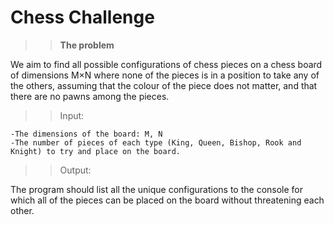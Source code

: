 # Chess Challenge 

>>**The problem**


We aim to find all possible configurations of  chess pieces on a chess board of dimensions M×N where none of the pieces is in a position to take any of the others, assuming that the colour of the piece does not matter, and that there are no pawns among the pieces.


>>Input:

	-The dimensions of the board: M, N
	-The number of pieces of each type (King, Queen, Bishop, Rook and Knight) to try and place on the board.

>>Output:

The program should list all the unique configurations to the console for which all of the pieces can be placed on the board without threatening each other.
